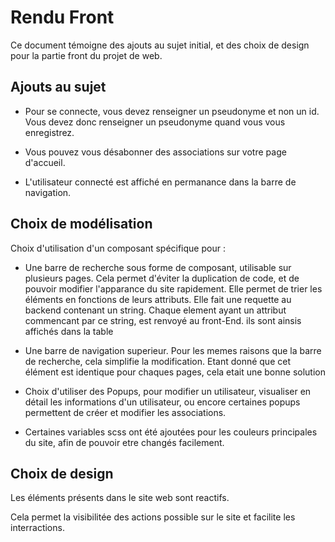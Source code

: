 # Rendu Front

Ce document témoigne des ajouts au sujet initial, et des choix de design pour la partie front du projet de web.

## Ajouts au sujet

- Pour se connecte, vous devez renseigner un pseudonyme et non un id. Vous devez donc renseigner un pseudonyme quand vous vous enregistrez.

- Vous pouvez vous désabonner des associations sur votre page d'accueil.

- L'utilisateur connecté est affiché en permanance dans la barre de navigation.



## Choix de modélisation

Choix d'utilisation d'un composant spécifique pour :

- Une barre de recherche sous forme de composant, utilisable sur plusieurs pages.
  Cela permet d'éviter la duplication de code, et de pouvoir modifier l'apparance du site rapidement.
  Elle permet de trier les éléments en fonctions de leurs attributs.
  Elle fait une requette au backend contenant un string.
  Chaque element ayant un attribut commencant par ce string, est renvoyé au front-End.
  ils sont ainsis affichés dans la table

- Une barre de navigation superieur.
  Pour les memes raisons que la barre de recherche, cela simplifie la modification. Etant donné que cet élément est identique pour chaques pages, cela etait une bonne solution

- Choix d'utiliser des Popups, pour modifier un utilisateur, visualiser en détail les informations d'un utilisateur, ou encore certaines popups permettent de créer et modifier les associations.

- Certaines variables scss ont été ajoutées pour les couleurs principales du site, afin de pouvoir etre changés facilement.
  

## Choix de design

Les éléments présents dans le site web sont reactifs.

Cela permet la visibilitée des actions possible sur le site et facilite les interractions.


